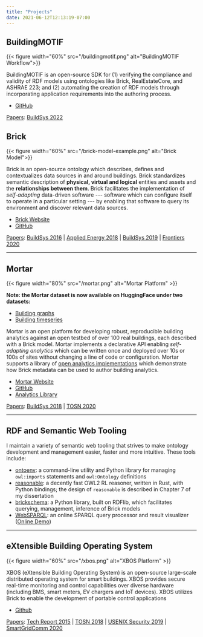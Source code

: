 ```yaml
---
title: "Projects"
date: 2021-06-12T12:13:19-07:00
---
```


## BuildingMOTIF

{{< figure width="60%" src="/buildingmotif.png" alt="BuildingMOTIF Workflow">}}

BuildingMOTIF is an open-source SDK for (1) verifying the compliance and validity of RDF models using ontologies like Brick, RealEstateCore, and ASHRAE 223; and (2) automating the creation of RDF models through incorporating application requirements into the authoring process.

* [GitHub](https://github.com/NREL/BuildingMOTIF)

<u>Papers</u>: [BuildSys 2022](/papers/fierro2022application.pdf)

## Brick

{{< figure width="60%" src="/brick-model-example.png" alt="Brick Model">}}

Brick is an open-source ontology which describes, defines and contextualizes data sources in and around buildings. Brick standardizes semantic description of **physical, virtual and logical** entities and assets and the **relationships between them**. Brick facilitates the implementation of *self-adapting* data-driven software --- software which can configure itself to operate in a particular setting --- by enabling that software to query its environment and discover relevant data sources.

* [Brick Website](https://brickschema.org)
* [GitHub](https://github.com/BrickSchema/Brick)

<u>Papers</u>: [BuildSys 2016](/papers/brick2016balaji.pdf) | [Applied Energy 2018](/papers/brick2018balaji.pdf) | [BuildSys 2019](/papers/house2019fierro.pdf) | [Frontiers 2020](/papers/house2020fierro.pdf)

---

## Mortar

{{< figure width="80%" src="/mortar.png"  alt="Mortar Platform" >}}

**Note: the Mortar dataset is now available on HuggingFace under two datasets:**
* [Building graphs](https://huggingface.co/datasets/gtfierro/mortargraphs)
* [Building timeseries](https://huggingface.co/datasets/gtfierro/mortar)

Mortar is an open platform for developing robust, reproducible building analytics against an open testbed of over 100 real buildings, each described with a Brick model. Mortar implements a declarative API enabling *self-adapting analytics* which can be written once and deployed over 10s or 100s of sites without changing a line of code or configuration. Mortar supports a library of [open analytics implementations](https://github.com/SoftwareDefinedBuildings/mortar-analytics) which demonstrate how Brick metadata can be used to author building analytics.

* [Mortar Website](https://mortardata.org)
* [GitHub](https://github.com/gtfierro/mortar)
* [Analytics Library](https://github.com/SoftwareDefinedBuildings/mortar-analytics)

<u>Papers</u>:  [BuildSys 2018](/papers/mortar2018fierro.pdf) | [TOSN 2020](/papers/mortar2020fierro.pdf)

---

## RDF and Semantic Web Tooling

I maintain a variety of semantic web tooling that strives to make ontology development and management easier, faster and more intuitive. These tools include:

- [ontoenv](https://github.com/gtfierro/ontoenv): a command-line utility and Python library for managing `owl:imports` statements and `owl:Ontology` definitions
- [reasonable](https://github.com/gtfierro/reasonable): a decently fast OWL2 RL reasoner, written in Rust, with Python bindings; the design of `reasonable` is described in Chapter 7 of my dissertation
- [brickschema](https://github.com/BrickSchema/py-brickschema): a Python library, built on RDFlib, which facilitates querying, management, inference of Brick models
- [WebSPARQL](https://github.com/gtfierro/rdf-ui): an online SPARQL query processor and result visualizer ([Online Demo](https://sparql.gtf.fyi/))


---

## eXtensible Building Operating System

{{< figure width="60%" src="/xbos.png" alt="XBOS Platform" >}}

XBOS (eXtensible Building Operating System) is an open-source large-scale distributed operating system for smart buildings. XBOS provides secure real-time monitoring and control capabilities over diverse hardware (including BMS, smart meters, EV chargers and IoT devices). XBOS utilizes Brick to enable the development of portable control applications

* [Github](https://github.com/gtfierro/xboswave)

<u>Papers</u>: [Tech Report 2015](/papers/EECS-2015-197.pdf) | [TOSN 2018](/papers/democratizing2018anderson.pdf) | [USENIX Security 2019](/papers/wave2019andersen.pdf) | [SmartGridComm 2020](https://ieeexplore.ieee.org/abstract/document/9303006/) 
